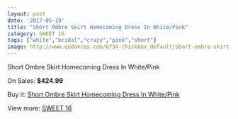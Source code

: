 ```yaml
---
layout: post
date: '2017-05-19'
title: "Short Ombre Skirt Homecoming Dress In White/Pink"
category: SWEET 16
tags: ["white","bridal","crazy","pink","short"]
image: http://www.eudances.com/6734-thickbox_default/short-ombre-skirt-homecoming-dress-in-white-pink.jpg
---
```

Short Ombre Skirt Homecoming Dress In White/Pink

On Sales: **$424.99**
<a href="https://www.eudances.com/en/sweet-16/2486-short-ombre-skirt-homecoming-dress-in-white-pink.html"><amp-img layout="responsive" width="600" height="600" src="//www.eudances.com/6734-thickbox_default/short-ombre-skirt-homecoming-dress-in-white-pink.jpg" alt="Short Ombre Skirt Homecoming Dress In White/Pink 0" /></a>

Buy it: [Short Ombre Skirt Homecoming Dress In White/Pink](https://www.eudances.com/en/sweet-16/2486-short-ombre-skirt-homecoming-dress-in-white-pink.html "Short Ombre Skirt Homecoming Dress In White/Pink")

View more: [SWEET 16](https://www.eudances.com/en/18-sweet-16 "SWEET 16")